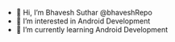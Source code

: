 - 👋 Hi, I’m Bhavesh Suthar @bhaveshRepo
- 👀 I’m interested in Android Development
- 🌱 I’m currently learning Android Development

